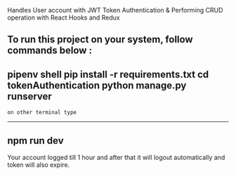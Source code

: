 Handles User account with JWT Token Authentication
&
Performing CRUD operation with React Hooks and Redux

To run this project on your system, follow commands below :
--------------------------------
pipenv shell
pip install -r requirements.txt
cd tokenAuthentication
python manage.py runserver
-------------------------------
    on other terminal type
-------------------------------
npm run dev
-------------------------------

Your account logged till 1 hour and after that it will logout automatically and token will also expire.
 